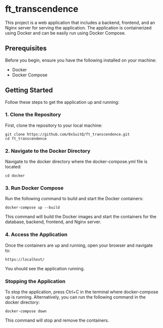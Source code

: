 # ft_transcendence
This project is a web application that includes a backend, frontend, and an Nginx server for serving the application. The application is containerized using Docker and can be easily run using Docker Compose.


## Prerequisites
Before you begin, ensure you have the following installed on your machine:

- Docker
- Docker Compose


## Getting Started
Follow these steps to get the application up and running:

### 1. Clone the Repository
First, clone the repository to your local machine:
```
git clone https://github.com/0xSuitQ/ft_transcendence.git
cd ft_transcendence
```

### 2. Navigate to the Docker Directory
Navigate to the docker directory where the docker-compose.yml file is located:
```
cd docker
```

### 3. Run Docker Compose
Run the following command to build and start the Docker containers:
```
docker-compose up --build
```

This command will build the Docker images and start the containers for the database, backend, frontend, and Nginx server.

### 4. Access the Application
Once the containers are up and running, open your browser and navigate to:
```
https://localhost/
```
You should see the application running.

### Stopping the Application
To stop the application, press Ctrl+C in the terminal where docker-compose up is running. Alternatively, you can run the following command in the docker directory:
```
docker-compose down
```
This command will stop and remove the containers.

